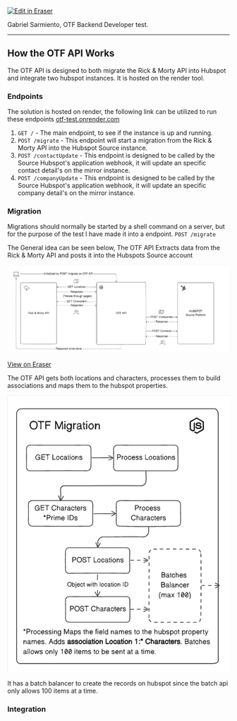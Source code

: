 <p><a target="_blank" href="https://app.eraser.io/workspace/KYdxoBrgBap2CP6eQmC2" id="edit-in-eraser-github-link"><img alt="Edit in Eraser" src="https://firebasestorage.googleapis.com/v0/b/second-petal-295822.appspot.com/o/images%2Fgithub%2FOpen%20in%20Eraser.svg?alt=media&amp;token=968381c8-a7e7-472a-8ed6-4a6626da5501"></a></p>

Gabriel Sarmiento, OTF Backend Developer test.

---

## How the OTF API Works
The OTF API is designed to both migrate the Rick & Morty API into Hubspot and integrate two hubspot instances. It is hosted on the render tool.

### Endpoints
The solution is hosted on render, the following link can be utilized to run these endpoints [﻿otf-test.onrender.com](https://otf-test.onrender.com/) 

1. `GET /`  - The main endpoint, to see if the instance is up and running.
2. `POST /migrate` - This endpoint will start a migration from the Rick & Morty API into the Hubspot Source instance.
3. `POST /contactUpdate` - This endpoint is designed to be called by the Source Hubspot's application webhook, it will update an specific contact detail's on the mirror instance.
4. `POST /companyUpdate` - This endpoint is designed to be called by the Source Hubspot's application webhook, it will update an specific company detail's on the mirror instance.
### Migration
Migrations should normally be started by a shell command on a server, but for the purpose of the test I have made it into a endpoint. `POST /migrate` 

The General idea can be seen below, The OTF API Extracts data from the Rick & Morty API and posts it into the Hubspots Source account

![Migration Diagram](/.eraser/KYdxoBrgBap2CP6eQmC2___q6qlbL6mFhMEOI5uxTMlimftZCM2___---figure---La8Z40ZsiMfItn1EKDkKW---figure---o2X-eR3i2cBpZqfmP5ea8w.png "Migration Diagram")

[﻿View on Eraser](https://app.eraser.io/workspace/KYdxoBrgBap2CP6eQmC2?elements=o2X-eR3i2cBpZqfmP5ea8w) 

The OTF API gets both locations and characters, processes them to build associations and maps them to the hubspot properties.

![OTF Migration DIagram](/.eraser/KYdxoBrgBap2CP6eQmC2___q6qlbL6mFhMEOI5uxTMlimftZCM2___---figure---dR_vF3PYwGVmkXebeLwAl---figure---q2cxhRCQbcGzy0boQ48IPQ.png "OTF Migration DIagram")

It has a batch balancer to create the records on hubspot since the batch api only allows 100 items at a time.

### Integration



<!--- Eraser file: https://app.eraser.io/workspace/KYdxoBrgBap2CP6eQmC2 --->